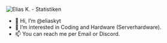 ![Elias K. - Statistiken](https://github-readme-stats.vercel.app/api?username=eliaskyt&show_icons=true&theme=dark&locale=de)

- 👋 Hi, I’m @eliaskyt
- 👀 I’m interested in Coding and Hardware (Serverhardware).
- 📫 You can reach me per Email or Discord.
